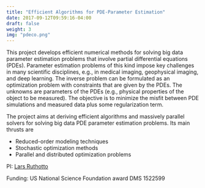 ```yaml
---
title: "Efficient Algorithms for PDE-Parameter Estimation"
date: 2017-09-12T09:59:16-04:00
draft: false
weight: 3
img: "pdeco.png"
---
```


This project develops efficient numerical methods for solving big data parameter estimation problems that involve partial differential equations (PDEs). Parameter estimation problems of this kind impose key challenges in many scientific disciplines, e.g., in medical imaging, geophysical imaging, and deep learning. The inverse problem can be formulated as an optimization problem with constraints that are given by the PDEs. The unknowns are parameters of the PDEs (e.g., physical properties of the object to be measured). The objective is to minimize the misfit between PDE simulations and measured data plus some regularization term. 

The project aims at deriving efficient algorithms and massively parallel solvers for solving big data PDE parameter estimation problems. Its main thrusts are

- Reduced-order modeling techniques
- Stochastic optimization methods
- Parallel and distributed optimization problems

PI: [Lars Ruthotto](http://www.mathcs.emory.edu/~lruthot)

Funding: US National Science Foundation award DMS 1522599
